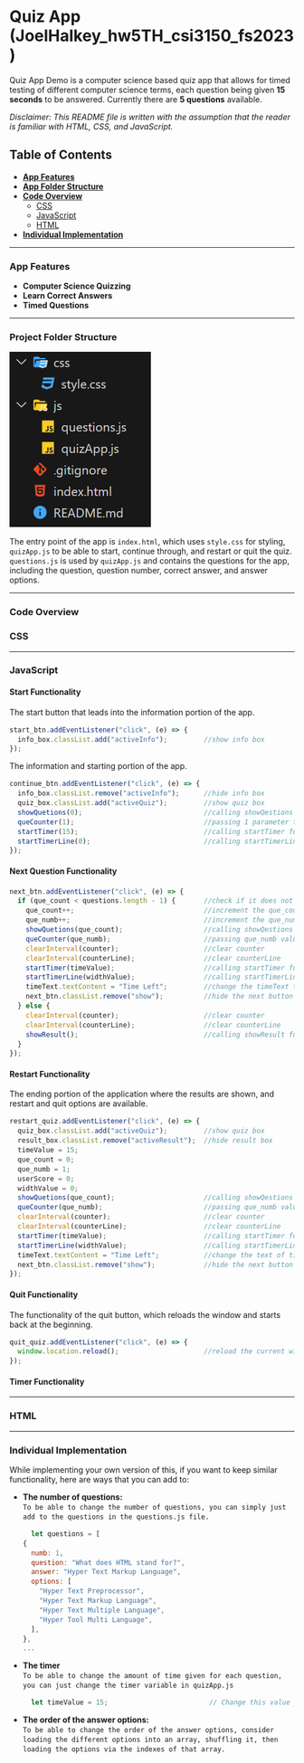 # Quiz App (JoelHalkey_hw5TH_csi3150_fs2023)

Quiz App Demo is a computer science based quiz app that allows for timed testing of different computer science terms, each question being given **15 seconds** to be answered. Currently there are **5 questions** available.

_Disclaimer: This README file is written with the assumption that the reader is familiar with HTML, CSS, and JavaScript._

## Table of Contents
- **[App Features](#App-Features)**
- **[App Folder Structure](#Project-Folder-Structure)**
- **[Code Overview](#Code-Overview)**
    - [CSS](#css)
    - [JavaScript](#javascript)
    - [HTML](#html)
- **[Individual Implementation](#Individual-Implementation)**
<hr>

### App Features
- **Computer Science Quizzing**
- **Learn Correct Answers**
- **Timed Questions**
<hr>

### Project Folder Structure
![ ](https://github.com/JoelHalkey/JoelHalkey_hw5TH_csi3150_fs2023/blob/main/readme_assets/project_structure.png "project structure") <br>

The entry point of the app is `index.html`, which uses `style.css` for styling, `quizApp.js` to be able to start, continue through, and restart or quit the quiz. `questions.js` is used by `quizApp.js` and contains the questions for the app, including the question, question number, correct answer, and answer options.
<hr>

### Code Overview

### CSS
<hr>

### JavaScript



#### Start Functionality

The start button that leads into the information portion of the app.
```javascript
start_btn.addEventListener("click", (e) => {
  info_box.classList.add("activeInfo");         //show info box
});
```
The information and starting portion of the app.
``` javascript
continue_btn.addEventListener("click", (e) => {
  info_box.classList.remove("activeInfo");      //hide info box
  quiz_box.classList.add("activeQuiz");         //show quiz box
  showQuetions(0);                              //calling showQestions function
  queCounter(1);                                //passing 1 parameter to queCounter
  startTimer(15);                               //calling startTimer function
  startTimerLine(0);                            //calling startTimerLine function
});
```

#### Next Question Functionality
``` javascript
next_btn.addEventListener("click", (e) => {
  if (que_count < questions.length - 1) {       //check if it does not exceed max questions
    que_count++;                                //increment the que_count value
    que_numb++;                                 //increment the que_numb value
    showQuetions(que_count);                    //calling showQestions function
    queCounter(que_numb);                       //passing que_numb value to queCounter
    clearInterval(counter);                     //clear counter
    clearInterval(counterLine);                 //clear counterLine
    startTimer(timeValue);                      //calling startTimer function
    startTimerLine(widthValue);                 //calling startTimerLine function
    timeText.textContent = "Time Left";         //change the timeText to Time Left
    next_btn.classList.remove("show");          //hide the next button
  } else {
    clearInterval(counter);                     //clear counter
    clearInterval(counterLine);                 //clear counterLine
    showResult();                               //calling showResult function
  }
});
```



#### Restart Functionality

The ending portion of the application where the results are shown, and restart and quit options are available.
``` javascript
restart_quiz.addEventListener("click", (e) => {
  quiz_box.classList.add("activeQuiz");         //show quiz box
  result_box.classList.remove("activeResult");  //hide result box
  timeValue = 15;
  que_count = 0;
  que_numb = 1;
  userScore = 0;
  widthValue = 0;
  showQuetions(que_count);                      //calling showQestions function
  queCounter(que_numb);                         //passing que_numb value to queCounter
  clearInterval(counter);                       //clear counter
  clearInterval(counterLine);                   //clear counterLine
  startTimer(timeValue);                        //calling startTimer function
  startTimerLine(widthValue);                   //calling startTimerLine function
  timeText.textContent = "Time Left";           //change the text of timeText to Time Left
  next_btn.classList.remove("show");            //hide the next button
});
```

#### Quit Functionality

The functionality of the quit button, which reloads the window and starts back at the beginning.
```javascript
quit_quiz.addEventListener("click", (e) => {
  window.location.reload();                     //reload the current window
});
```

#### Timer Functionality

<hr>

### HTML

<hr>

### Individual Implementation

While implementing your own version of this, if you want to keep similar functionality, here are ways that you can add to:
- **The number of questions:**<br>
  `To be able to change the number of questions, you can simply just add to the questions in the questions.js file.`
  ```javascript
    let questions = [
  {
    numb: 1,
    question: "What does HTML stand for?",
    answer: "Hyper Text Markup Language",
    options: [
      "Hyper Text Preprocessor",
      "Hyper Text Markup Language",
      "Hyper Text Multiple Language",
      "Hyper Tool Multi Language",
    ],
  },
  ...
  ```
- **The timer**<br>
  `To be able to change the amount of time given for each question, you can just change the timer variable in quizApp.js`
  ```javascript
    let timeValue = 15;                         // Change this value you to your desired time.
  ```
- **The order of the answer options:**<br>
  `To be able to change the order of the answer options, consider loading the different options into an array, shuffling it, then loading the options via the indexes of that array.`
  




